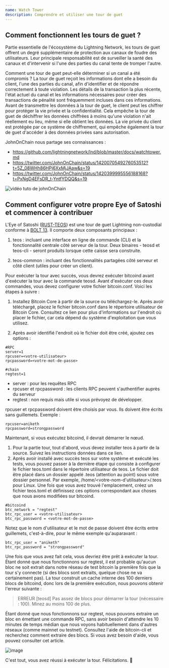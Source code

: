 ```yaml
---
name: Watch Tower
description: Comprendre et utiliser une tour de guet
---
```


## Comment fonctionnent les tours de guet ?

Partie essentielle de l'écosystème du Lightning Network, les tours de guet offrent un degré supplémentaire de protection aux canaux de foudre des utilisateurs. Leur principale responsabilité est de surveiller la santé des canaux et d'intervenir si l'une des parties du canal tente de tromper l'autre.

Comment une tour de guet peut-elle déterminer si un canal a été compromis ? La tour de guet reçoit les informations dont elle a besoin du client, l'une des parties du canal, afin d'identifier et de répondre correctement à toute violation. Les détails de la transaction la plus récente, l'état actuel du canal et les informations nécessaires pour créer des transactions de pénalité sont fréquemment incluses dans ces informations. Avant de transmettre les données à la tour de guet, le client peut les chiffrer pour protéger la vie privée et la confidentialité. Cela empêche la tour de guet de déchiffrer les données chiffrées à moins qu'une violation n'ait réellement eu lieu, même si elle obtient les données. La vie privée du client est protégée par ce système de chiffrement, qui empêche également la tour de guet d'accéder à des données privées sans autorisation.

JohnOnChain nous partage ses connaissances :

- https://github.com/lightningnetwork/lnd/blob/master/docs/watchtower.md
- https://twitter.com/JohnOnChain/status/1420070549276053512?t=5Z_08WHh86HPj6XxMjJAaw&s=19
- https://twitter.com/JohnOnChain/status/1420399995556188168?t=PxNgD4EFsDR_t-YntfYDQQ&s=19

![vidéo tuto de johnOnChain](https://tube.nuagelibre.fr/videos/watch/eb4065e5-cf0a-427e-96a9-1638f2efb91f)

## Comment configurer votre propre Eye of Satoshi et commencer à contribuer

L'Eye of Satoshi ([RUST-TEOS](https://github.com/talaia-labs/rust-teos?ref=blog.summerofbitcoin.org)) est une tour de guet Lightning non-custodial conforme à [BOLT 13](https://github.com/sr-gi/bolt13/blob/master/13-watchtowers.md?ref=blog.summerofbitcoin.org). Il comporte deux composants principaux :

1. teos : incluant une interface en ligne de commande (CLI) et la fonctionnalité centrale côté serveur de la tour. Deux binaires - teosd et teos-cli - seront produits lorsque cette caisse sera construite.

2. teos-common : incluant des fonctionnalités partagées côté serveur et côté client (utiles pour créer un client).

Pour exécuter la tour avec succès, vous devrez exécuter bitcoind avant d'exécuter la tour avec la commande teosd. Avant d'exécuter ces deux commandes, vous devez configurer votre fichier bitcoin.conf. Voici les étapes à suivre :

1. Installez Bitcoin Core à partir de la source ou téléchargez-le. Après avoir téléchargé, placez le fichier bitcoin.conf dans le répertoire utilisateur de Bitcoin Core. Consultez ce lien pour plus d'informations sur l'endroit où placer le fichier, car cela dépend du système d'exploitation que vous utilisez.

2. Après avoir identifié l'endroit où le fichier doit être créé, ajoutez ces options :

```
#RPC
server=1
rpcuser=<votre-utilisateur>
rpcpassword=<votre-mot-de-passe>

#chain
regtest=1
```

- server : pour les requêtes RPC
- rpcuser et rpcpassword : les clients RPC peuvent s'authentifier auprès du serveur
- regtest : non requis mais utile si vous prévoyez de développer.

rpcuser et rpcpassword doivent être choisis par vous. Ils doivent être écrits sans guillemets. Exemple :

```
rpcuser=aniketh
rpcpassword=strongpassword
```

Maintenant, si vous exécutez bitcoind, il devrait démarrer le nœud.

1. Pour la partie tour, tout d'abord, vous devez installer teos à partir de la source. Suivez les instructions données dans ce lien.
2. Après avoir installé avec succès teos sur votre système et exécuté les tests, vous pouvez passer à la dernière étape qui consiste à configurer le fichier teos.toml dans le répertoire utilisateur de teos. Le fichier doit être placé dans un dossier appelé .teos (attention au point) sous votre dossier personnel. Par exemple, /home/<votre-nom-d'utilisateur>/.teos pour Linux. Une fois que vous avez trouvé l'emplacement, créez un fichier teos.toml et définissez ces options correspondant aux choses que nous avons modifiées sur bitcoind.

```
#bitcoind
btc_network = "regtest"
btc_rpc_user = <votre-utilisateur>
btc_rpc_password = <votre-mot-de-passe>
```

Notez que le nom d'utilisateur et le mot de passe doivent être écrits entre guillemets, c'est-à-dire, pour le même exemple qu'auparavant :

```
btc_rpc_user = "aniketh"
btc_rpc_password = "strongpassword"
```

Une fois que vous avez fait cela, vous devriez être prêt à exécuter la tour. Étant donné que nous fonctionnons sur regtest, il est probable qu'aucun bloc ne soit extrait dans notre réseau de test bitcoin la première fois que la tour s'y connecte (si des blocs sont extraits, quelque chose ne va certainement pas). La tour construit un cache interne des 100 derniers blocs de bitcoind, donc lors de la première exécution, nous pouvons obtenir l'erreur suivante :

> ERREUR [teosd] Pas assez de blocs pour démarrer la tour (nécessaire : 100). Minez au moins 100 de plus.

Étant donné que nous fonctionnons sur regtest, nous pouvons extraire un bloc en émettant une commande RPC, sans avoir besoin d'attendre les 10 minutes de temps médian que nous voyons habituellement dans d'autres réseaux (comme mainnet ou testnet). Consultez l'aide de bitcoin-cli et recherchez comment extraire des blocs. Si vous avez besoin d'aide, vous pouvez consulter cet article.

![image](assets/2.webp)

C'est tout, vous avez réussi à exécuter la tour. Félicitations. 🎉
